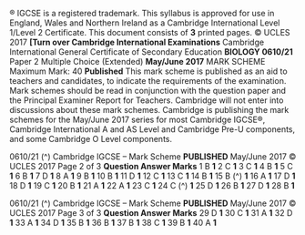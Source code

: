 ® IGCSE is a registered trademark. This syllabus is approved for use in England, Wales and Northern Ireland as a Cambridge International Level 1/Level 2 Certificate. This document consists of **3** printed pages. © UCLES 2017 **[Turn over Cambridge International Examinations** Cambridge International General Certificate of Secondary Education **BIOLOGY 0610/21** Paper 2 Multiple Choice (Extended) **May/June 2017** MARK SCHEME Maximum Mark: 40 **Published** This mark scheme is published as an aid to teachers and candidates, to indicate the requirements of the examination. Mark schemes should be read in conjunction with the question paper and the Principal Examiner Report for Teachers. Cambridge will not enter into discussions about these mark schemes. Cambridge is publishing the mark schemes for the May/June 2017 series for most Cambridge IGCSE®, Cambridge International A and AS Level and Cambridge Pre-U components, and some Cambridge O Level components. 


0610/21 (^) Cambridge IGCSE – Mark Scheme **PUBLISHED** May/June 2017 © UCLES 2017 Page 2 of 3 **Question Answer Marks** 1 B **1** 2 C **1** 3 C **1** 4 B **1** 5 C **1** 6 B **1** 7 D **1** 8 A **1** 9 B **1** 10 B **1** 11 D **1** 12 C **1** 13 C **1** 14 B **1** 15 B (^) **1** 16 A **1** 17 D **1** 18 D **1** 19 C **1** 20 B **1** 21 A **1** 22 A **1** 23 C **1** 24 C (^) **1** 25 D **1** 26 B **1** 27 D **1** 28 B **1** 


0610/21 (^) Cambridge IGCSE – Mark Scheme **PUBLISHED** May/June 2017 © UCLES 2017 Page 3 of 3 **Question Answer Marks** 29 D **1** 30 C **1** 31 A **1** 32 D **1** 33 A **1** 34 D **1** 35 B **1** 36 B **1** 37 B **1** 38 C **1** 39 B **1** 40 A **1** 


